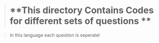 > # **This directory Contains Codes for different sets of questions **

> In this language each question is seperatel